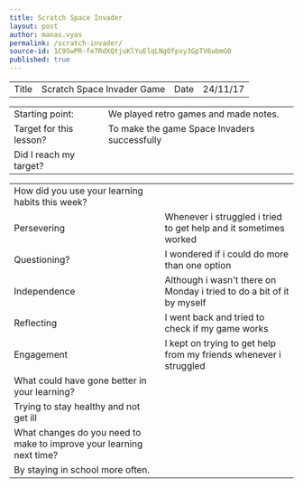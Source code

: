 ```yaml
---
title: Scratch Space Invader
layout: post
author: manas.vyas
permalink: /scratch-invader/
source-id: 1C95wPR-fe7RdXQtjuKlYuElqLNgOfpxy3GpTV6ubmG0
published: true
---
```

<table>
  <tr>
    <td>Title</td>
    <td>Scratch Space Invader Game</td>
    <td>Date</td>
    <td>24/11/17</td>
  </tr>
</table>


<table>
  <tr>
    <td>Starting point:</td>
    <td>We played retro games and made notes.</td>
  </tr>
  <tr>
    <td>Target for this lesson?</td>
    <td>To make the game Space Invaders successfully</td>
  </tr>
  <tr>
    <td>Did I reach my target? </td>
    <td></td>
  </tr>
</table>


<table>
  <tr>
    <td>How did you use your learning habits this week?</td>
    <td></td>
  </tr>
  <tr>
    <td>Persevering</td>
    <td>Whenever i struggled i tried to get help and it sometimes worked</td>
  </tr>
  <tr>
    <td>Questioning?</td>
    <td>I wondered if i could do more than one option</td>
  </tr>
  <tr>
    <td>Independence</td>
    <td>Although i wasn't there on Monday i tried to do a bit of it by myself</td>
  </tr>
  <tr>
    <td>Reflecting</td>
    <td>I went back and tried to check if my game works</td>
  </tr>
  <tr>
    <td>Engagement</td>
    <td>I kept on trying to get help from my friends whenever i struggled</td>
  </tr>
  <tr>
    <td>What could have gone better in your learning?</td>
    <td></td>
  </tr>
  <tr>
    <td>Trying to stay healthy and not get ill</td>
    <td></td>
  </tr>
  <tr>
    <td>What changes do you need to make to improve your learning next time?</td>
    <td></td>
  </tr>
  <tr>
    <td>By  staying in school more often.</td>
    <td></td>
  </tr>
</table>


